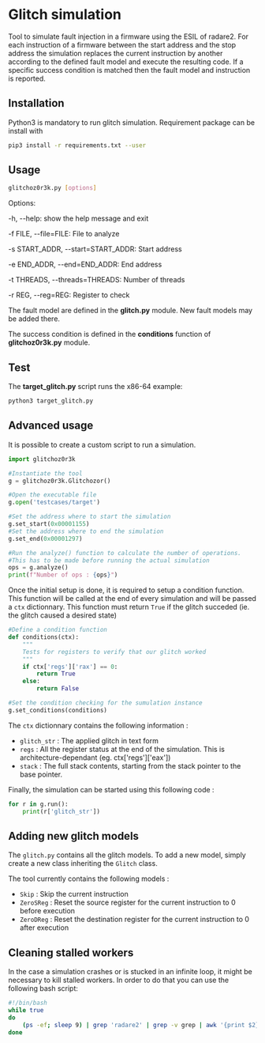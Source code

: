 # Glitch simulation

Tool to simulate fault injection in a firmware using the ESIL of radare2.
For each instruction of a firmware between the start address and the stop address the simulation replaces the current instruction by another according to the defined fault model and execute the resulting code.
If a specific success condition is matched then the fault model and instruction is reported.

## Installation
Python3 is mandatory to run glitch simulation. Requirement package can be install with
```bash
pip3 install -r requirements.txt --user
```

## Usage
```bash
glitchoz0r3k.py [options]
```

Options:

  -h, --help: show the help message and exit

  -f FILE, --file=FILE:  File to analyze

  -s START_ADDR, --start=START_ADDR: Start address
  
  -e END_ADDR, --end=END_ADDR: End address

  -t THREADS, --threads=THREADS: Number of threads

  -r REG, --reg=REG: Register to check

The fault model are defined in the **glitch.py** module. New fault models may be added there.

The success condition is defined in the **conditions** function of **glitchoz0r3k.py** module.

## Test

The **target_glitch.py** script runs the x86-64 example:
```bash
python3 target_glitch.py
```

## Advanced usage

It is possible to create a custom script to run a simulation.

```python
import glitchoz0r3k

#Instantiate the tool
g = glitchoz0r3k.Glitchozor()

#Open the executable file
g.open('testcases/target')

#Set the address where to start the simulation
g.set_start(0x00001155)
#Set the address where to end the simulation
g.set_end(0x00001297)

#Run the analyze() function to calculate the number of operations.
#This has to be made before running the actual simulation
ops = g.analyze()
print(f"Number of ops : {ops}")
```

Once the initial setup is done, it is required to setup a condition function. This function will be called at the end of every simulation and will be passed a `ctx` dictionnary.
This function must return `True` if the glitch succeded (ie. the glitch caused a desired state)

```python
#Define a condition function
def conditions(ctx):
    """
    Tests for registers to verify that our glitch worked
    """
    if ctx['regs']['rax'] == 0:
        return True
    else:
        return False

#Set the condition checking for the sumulation instance
g.set_conditions(conditions)
```


The `ctx` dictionnary contains the following information :

 * `glitch_str` : The applied glitch in text form
 * `regs` : All the register status at the end of the simulation. This is architecture-dependant (eg. ctx['regs']['eax'])
 * `stack` : The full stack contents, starting from the stack pointer to the base pointer.


Finally, the simulation can be started using this following code :

```python
for r in g.run():
    print(r['glitch_str'])
```


## Adding new glitch models

The `glitch.py` contains all the glitch models. To add a new model, simply create a new class inheriting the `Glitch` class.

The tool currently contains the following models :

 * `Skip` : Skip the current instruction
 * `ZeroSReg` : Reset the source register for the current instruction to 0 before execution
 * `ZeroDReg` : Reset the destination register for the current instruction to 0 after execution

## Cleaning stalled workers

In the case a simulation crashes or is stucked in an infinite loop, it might be necessary to kill stalled workers. In order to do that you can use the following bash script:

```bash
#!/bin/bash
while true
do
    (ps -ef; sleep 9) | grep 'radare2' | grep -v grep | awk '{print $2}' | xargs kill
done
```
